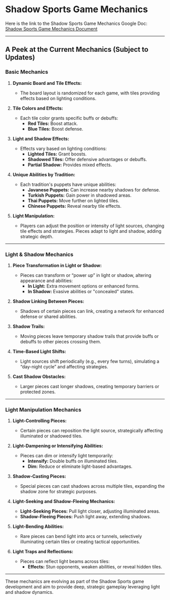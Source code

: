 # Shadow Sports Game Mechanics

Here is the link to the Shadow Sports Game Mechanics Google Doc:  
[Shadow Sports Game Mechanics Document](https://docs.google.com/document/d/18B4DbTucgdNWoEpzBDDT_cnuqMCEfT2t4FnyQWEbzEI/edit?usp=sharing)

---

## A Peek at the Current Mechanics (Subject to Updates)

### **Basic Mechanics**

1. **Dynamic Board and Tile Effects:**
   - The board layout is randomized for each game, with tiles providing effects based on lighting conditions.

2. **Tile Colors and Effects:**
   - Each tile color grants specific buffs or debuffs:
     - **Red Tiles:** Boost attack.
     - **Blue Tiles:** Boost defense.

3. **Light and Shadow Effects:**
   - Effects vary based on lighting conditions:
     - **Lighted Tiles:** Grant boosts.
     - **Shadowed Tiles:** Offer defensive advantages or debuffs.
     - **Partial Shadow:** Provides mixed effects.

4. **Unique Abilities by Tradition:**
   - Each tradition's puppets have unique abilities:
     - **Javanese Puppets:** Can increase nearby shadows for defense.
     - **Turkish Puppets:** Gain power in shadowed areas.
     - **Thai Puppets:** Move further on lighted tiles.
     - **Chinese Puppets:** Reveal nearby tile effects.

5. **Light Manipulation:**
   - Players can adjust the position or intensity of light sources, changing tile effects and strategies. Pieces adapt to light and shadow, adding strategic depth.

---

### **Light & Shadow Mechanics**

1. **Piece Transformation in Light or Shadow:**
   - Pieces can transform or “power up” in light or shadow, altering appearance and abilities:
     - **In Light:** Extra movement options or enhanced forms.
     - **In Shadow:** Evasive abilities or "concealed" states.

2. **Shadow Linking Between Pieces:**
   - Shadows of certain pieces can link, creating a network for enhanced defense or shared abilities.

3. **Shadow Trails:**
   - Moving pieces leave temporary shadow trails that provide buffs or debuffs to other pieces crossing them.

4. **Time-Based Light Shifts:**
   - Light sources shift periodically (e.g., every few turns), simulating a “day-night cycle” and affecting strategies.

5. **Cast Shadow Obstacles:**
   - Larger pieces cast longer shadows, creating temporary barriers or protected zones.

---

### **Light Manipulation Mechanics**

1. **Light-Controlling Pieces:**
   - Certain pieces can reposition the light source, strategically affecting illuminated or shadowed tiles.

2. **Light-Dampening or Intensifying Abilities:**
   - Pieces can dim or intensify light temporarily:
     - **Intensify:** Double buffs on illuminated tiles.
     - **Dim:** Reduce or eliminate light-based advantages.

3. **Shadow-Casting Pieces:**
   - Special pieces can cast shadows across multiple tiles, expanding the shadow zone for strategic purposes.

4. **Light-Seeking and Shadow-Fleeing Mechanics:**
   - **Light-Seeking Pieces:** Pull light closer, adjusting illuminated areas.
   - **Shadow-Fleeing Pieces:** Push light away, extending shadows.

5. **Light-Bending Abilities:**
   - Rare pieces can bend light into arcs or tunnels, selectively illuminating certain tiles or creating tactical opportunities.

6. **Light Traps and Reflections:**
   - Pieces can reflect light beams across tiles:
     - **Effects:** Stun opponents, weaken abilities, or reveal hidden tiles.

---

These mechanics are evolving as part of the Shadow Sports game development and aim to provide deep, strategic gameplay leveraging light and shadow dynamics.

